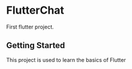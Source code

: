 # FlutterChat

 First flutter project.

## Getting Started
This project is used to learn the basics of Flutter
